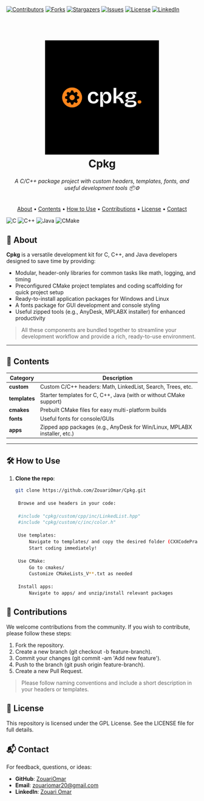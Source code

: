 <!-- PROJECT SHIELDS -->

[![Contributors](https://img.shields.io/badge/CONTRIBUTORS-01-blue?style=plastic)](https://github.com/ZouariOmar/Cpkg/graphs/contributors)
[![Forks](https://img.shields.io/badge/FORKS-00-blue?style=plastic)](https://github.com/ZouariOmar/Cpkg/network/members)
[![Stargazers](https://img.shields.io/badge/STARS-01-blue?style=plastic)](https://github.com/ZouariOmar/Cpkg/stargazers)
[![Issues](https://img.shields.io/badge/ISSUES-00-blue?style=plastic)](https://github.com/ZouariOmar/Cpkg/issues)
[![License](https://img.shields.io/badge/LICENSE-GPL-blue?style=plastic)](LICENSE)
[![LinkedIn](https://img.shields.io/badge/LinkedIn-5.7k-blue?style=plastic)](https://www.linkedin.com/in/zouari-omar-143239283)

<!-- PROJECT HEADER -->

<h1 align="center">
  <br>
  <a href="https://github.com/ZouariOmar/Cpkg"><img src="imgs/logo.png" alt="Cpkg Logo" width="300"></a>
  <br>
  Cpkg
  <br>
</h1>

<h6 align="center">A C/C++ package project with custom headers, templates, fonts, and useful development tools 📦⚙️</h6>

<!-- PROJECT NAVIGATION -->

<p align="center">
  <a href="#🚀-about">About</a> •
  <a href="#📁-contents">Contents</a> •
  <a href="#🛠-how-to-use">How to Use</a> •
  <a href="#🤝-contributions">Contributions</a> •
  <a href="#📜-license">License</a> •
  <a href="#📬-contact">Contact</a>
</p>

<!-- PROJECT TAGS -->

![C](https://img.shields.io/badge/C-%2300599C.svg?style=for-the-badge&logo=c&logoColor=white)
![C++](https://img.shields.io/badge/C%2B%2B-%2300599C.svg?style=for-the-badge&logo=c%2B%2B&logoColor=white)
![Java](https://img.shields.io/badge/Java-%23ED8B00.svg?style=for-the-badge&logo=openjdk&logoColor=white)
![CMake](https://img.shields.io/badge/CMake-064F8C?style=for-the-badge&logo=cmake&logoColor=white)

## 🚀 About

**Cpkg** is a versatile development kit for C, C++, and Java developers designed to save time by providing:

- Modular, header-only libraries for common tasks like math, logging, and timing
- Preconfigured CMake project templates and coding scaffolding for quick project setup
- Ready-to-install application packages for Windows and Linux
- A fonts package for GUI development and console styling
- Useful zipped tools (e.g., AnyDesk, MPLABX installer) for enhanced productivity

> All these components are bundled together to streamline your development workflow and provide a rich, ready-to-use environment.

---

## 📁 Contents

| Category      | Description                                                               |
| ------------- | ------------------------------------------------------------------------- |
| **custom**    | Custom C/C++ headers: Math, LinkedList, Search, Trees, etc.               |
| **templates** | Starter templates for C, C++, Java (with or without CMake support)        |
| **cmakes**    | Prebuilt CMake files for easy multi-platform builds                       |
| **fonts**     | Useful fonts for console/GUIs                                             |
| **apps**      | Zipped app packages (e.g., AnyDesk for Win/Linux, MPLABX installer, etc.) |

---

## 🛠 How to Use

1. **Clone the repo**:

   ```bash
   git clone https://github.com/ZouariOmar/Cpkg.git

    Browse and use headers in your code:

    #include "cpkg/custom/cpp/inc/LinkedList.hpp"
    #include "cpkg/custom/c/inc/color.h"

    Use templates:
        Navigate to templates/ and copy the desired folder (CXXCodePracticeEnv, QtCXXProjectEnv, etc.).
        Start coding immediately!

    Use CMake:
        Go to cmakes/
        Customize CMakeLists_V**.txt as needed

    Install apps:
        Navigate to apps/ and unzip/install relevant packages
   ```

## 🤝 Contributions

We welcome contributions from the community. If you wish to contribute, please follow these steps:

1. Fork the repository.
2. Create a new branch (git checkout -b feature-branch).
3. Commit your changes (git commit -am 'Add new feature').
4. Push to the branch (git push origin feature-branch).
5. Create a new Pull Request.

> Please follow naming conventions and include a short description in your headers or templates.

## 📜 License

This repository is licensed under the GPL License. See the LICENSE file for full details.

## 📬 Contact

For feedback, questions, or ideas:

- **GitHub**: [ZouariOmar](https://github.com/ZouariOmar)
- **Email**: [zouariomar20@gmail.com](mailto:zouariomar20@gmail.com)
- **LinkedIn**: [Zouari Omar](https://www.linkedin.com/in/zouari-omar-143239283/)
